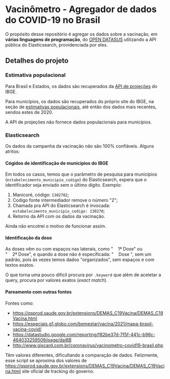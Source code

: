 # Vacinômetro - Agregador de dados do COVID-19 no Brasil

O propósito desse repositório é agregar os dados sobre a vacinação, em **várias linguagens de programação**, do [OPEN DATASUS](https://opendatasus.saude.gov.br/dataset/covid-19-vacinacao) utilizando a API pública do Elasticsearch, providenciada por eles.

## Detalhes do projeto

### Estimativa populacional
Para Brasil e Estados, os dados são recuperados da [API de projeções](https://servicodados.ibge.gov.br/api/docs/projecoes) do IBGE.

Para municípios, os dados são recuperados do próprio site do IBGE, na seção de [estimativas populacionais](https://www.ibge.gov.br/estatisticas/sociais/populacao/9103-estimativas-de-populacao.html?=&t=o-que-e), até então dos dados mais recentes, sendos estes de 2020.

A API de projeções não fornece dados populacionais para municípios.

### Elasticsearch
Os dados da campanha da vacinação não são 100% confiáveis. Alguns atritos:

#### Cógidos de identificação de municípios do IBGE
Em todos os casos, temos que o parâmetro de pesquisa para municípios (`estabelecimento_municipio_codigo`) do Elasticsearch, espera que o identificador seja enviado sem o último dígito. Exemplo:

1. Manicoré, código: `1302702`;
2. Codigo fonte intermediador remove o número "2";
3. Chamada pra API do Elasticsearch é invocada: `estabelecimento_municipio_codigo: 130270`;
4. Retorno da API com os dados da vacinação.

Ainda não encotrei o motivo de funcionar assim.

#### Identificação da dose
As doses vêm ou com espaços nas laterais, como "    1ª Dose" ou "    2ª Dose", e quando a dose não é especificada: "    Dose ", sem um padrão, pois às vezes temos dados "organizados", sem espaços e com textos exatos.

O que torna uma pouco difícil procura por `.keyword` que além de aceletar a query, procura por valores exatos (*exact match*).

#### Pareamento com outras fontes
Fontes como:

- https://qsprod.saude.gov.br/extensions/DEMAS_C19Vacina/DEMAS_C19Vacina.html
- https://especiais.g1.globo.com/bemestar/vacina/2021/mapa-brasil-vacina-covid/
- https://datastudio.google.com/reporting/f82be37d-7f5f-441c-b96c-464033259509/page/dai8B
- http://www.giscard.com.br/coronavirus/vacinometro-covid19-brasil.php

Têm valores diferentes, dificultando a comparação de dados. Felizmente, esse script se aproxima dos valores de https://qsprod.saude.gov.br/extensions/DEMAS_C19Vacina/DEMAS_C19Vacina.html site oficial de tracking do governo.